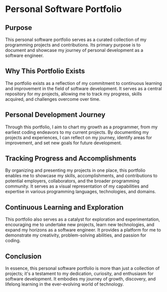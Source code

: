 # Personal Software Portfolio

## Purpose

This personal software portfolio serves as a curated collection of my programming projects and contributions. Its primary purpose is to document and showcase my journey of personal development as a software engineer.

## Why This Portfolio Exists

The portfolio exists as a reflection of my commitment to continuous learning and improvement in the field of software development. It serves as a central repository for my projects, allowing me to track my progress, skills acquired, and challenges overcome over time.

## Personal Development Journey

Through this portfolio, I aim to chart my growth as a programmer, from my earliest coding endeavors to my current projects. By documenting my projects and experiences, I can reflect on my journey, identify areas for improvement, and set new goals for future development.

## Tracking Progress and Accomplishments

By organizing and presenting my projects in one place, this portfolio enables me to showcase my skills, accomplishments, and contributions to potential employers, collaborators, and the broader programming community. It serves as a visual representation of my capabilities and expertise in various programming languages, technologies, and domains.

## Continuous Learning and Exploration

This portfolio also serves as a catalyst for exploration and experimentation, encouraging me to undertake new projects, learn new technologies, and expand my horizons as a software engineer. It provides a platform for me to demonstrate my creativity, problem-solving abilities, and passion for coding.

## Conclusion

In essence, this personal software portfolio is more than just a collection of projects; it's a testament to my dedication, curiosity, and enthusiasm for software development. It embodies my journey of growth, discovery, and lifelong learning in the ever-evolving world of technology.
